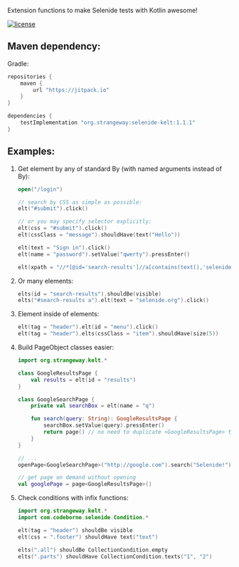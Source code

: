 Extension functions to make Selenide tests with Kotlin awesome!

[![license](https://img.shields.io/badge/license-Apache%20License%202.0-blue.svg?style=flat)](http://www.apache.org/licenses/LICENSE-2.0)

## Maven dependency:

Gradle:
```groovy
repositories {
    maven {
        url "https://jitpack.io" 
    }
}

dependencies {
    testImplementation "org.strangeway:selenide-kelt:1.1.1"
}
```

## Examples:

1. Get element by any of standard By (with named arguments instead of By):
    ```kotlin
    open("/login")
   
    // search by CSS as simple as possible:
    elt("#submit").click()
   
    // or you may specify selector explicitly:    
    elt(css = "#submit").click()
    elt(cssClass = "message").shouldHave(text("Hello"))
    
    elt(text = "Sign in").click()
    elt(name = "password").setValue("qwerty").pressEnter()
    
    elt(xpath = "//*[@id='search-results']//a[contains(text(),'selenide.org')]").click()
    ```

2. Or many elements:
    ```kotlin
    elts(id = "search-results").shouldBe(visible)
    elts("#search-results a").elt(text = "selenide.org").click()
    ```

3. Element inside of elements:
   ```kotlin
   elt(tag = "header").elt(id = "menu").click()
   elt(tag = "header").elts(cssClass = "item").shouldHave(size(5))
   ```

4. Build PageObject classes easier:
    ```kotlin
    import org.strangeway.kelt.*

    class GoogleResultsPage {
        val results = elt(id = "results")
    }
    
    class GoogleSearchPage {
        private val searchBox = elt(name = "q")
    
        fun search(query: String): GoogleResultsPage {
            searchBox.setValue(query).pressEnter()
            return page() // no need to duplicate <GoogleResultsPage> type
        }
    }
   
    // ...
    openPage<GoogleSearchPage>("http://google.com").search("Selenide!")
   
    // get page on demand without opening
    val googlePage = page<GoogleResultsPage>()
    ```
   
5. Check conditions with infix functions:
    ```kotlin
    import org.strangeway.kelt.*
    import com.codeborne.selenide.Condition.*
   
    elt(tag = "header") shouldBe visible
    elt(css = ".footer") shouldHave text("text")
   
    elts(".all") shouldBe CollectionCondition.empty
    elts(".parts") shouldHave CollectionCondition.texts("1", "2")
    ```
